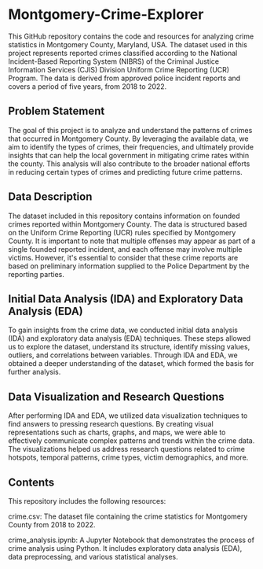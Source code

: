 # Montgomery-Crime-Explorer

This GitHub repository contains the code and resources for analyzing crime statistics in Montgomery County, Maryland, USA. The dataset used in this project represents reported crimes classified according to the National Incident-Based Reporting System (NIBRS) of the Criminal Justice Information Services (CJIS) Division Uniform Crime Reporting (UCR) Program. The data is derived from approved police incident reports and covers a period of five years, from 2018 to 2022.

## Problem Statement
The goal of this project is to analyze and understand the patterns of crimes that occurred in Montgomery County. By leveraging the available data, we aim to identify the types of crimes, their frequencies, and ultimately provide insights that can help the local government in mitigating crime rates within the county. This analysis will also contribute to the broader national efforts in reducing certain types of crimes and predicting future crime patterns.

## Data Description
The dataset included in this repository contains information on founded crimes reported within Montgomery County. The data is structured based on the Uniform Crime Reporting (UCR) rules specified by Montgomery County. It is important to note that multiple offenses may appear as part of a single founded reported incident, and each offense may involve multiple victims. However, it's essential to consider that these crime reports are based on preliminary information supplied to the Police Department by the reporting parties.

## Initial Data Analysis (IDA) and Exploratory Data Analysis (EDA)
To gain insights from the crime data, we conducted initial data analysis (IDA) and exploratory data analysis (EDA) techniques. These steps allowed us to explore the dataset, understand its structure, identify missing values, outliers, and correlations between variables. Through IDA and EDA, we obtained a deeper understanding of the dataset, which formed the basis for further analysis.

## Data Visualization and Research Questions
After performing IDA and EDA, we utilized data visualization techniques to find answers to pressing research questions. By creating visual representations such as charts, graphs, and maps, we were able to effectively communicate complex patterns and trends within the crime data. The visualizations helped us address research questions related to crime hotspots, temporal patterns, crime types, victim demographics, and more.

## Contents
This repository includes the following resources:

crime.csv: The dataset file containing the crime statistics for Montgomery County from 2018 to 2022.

crime_analysis.ipynb: A Jupyter Notebook that demonstrates the process of crime analysis using Python. It includes exploratory data analysis (EDA), data preprocessing, and various statistical analyses.
